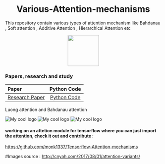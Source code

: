<h1 align="center">  Various-Attention-mechanisms </h1>
This repository contain various types of attention mechanism like Bahdanau , Soft attention , Additive Attention , Hierarchical Attention etc


<p align="center">
  <img width="100" src="./Images/Bahdanau_attention.png">
</p>

### Papers, research and study
|      Paper                 | Python Code  |
| :-------------------- | :----------: |
| [Research Paper ](https://arxiv.org/pdf/1409.0473.pdf) | [Python Code ](https://github.com/monk1337/Various-Attention-mechanisms/blob/master/2.0-%20Bahdanau_attention.py) |


Luong attention and Bahdanau attention



<img src="/Images/white.png" alt="My cool logo"/>

<img src="/Images/attention-mechanisms.png" alt="My cool logo"/>
 
<img src="/Images/alignments.png" alt="My cool logo"/>

#### working on an attetion module for tensorflow where you can just import the attention, check it out and contribute :

https://github.com/monk1337/Tensorflow-Attention-mechanisms

#Images source : http://cnyah.com/2017/08/01/attention-variants/
